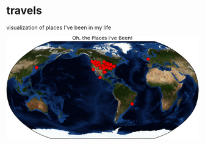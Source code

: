 # travels
visualization of places I've been in my life

![](https://github.com/wilsonify/blog/blob/master/assets/images/PlacesIveBeen.png)
